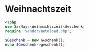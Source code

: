 # Weihnachtszeit

```php
<?php
use SarMayr\Weihnachtszeit\Geschenk;
require 'vendor/autoload.php';

$Geschenk = new Geschenk();
echo $Geschenk->geschenk();

```